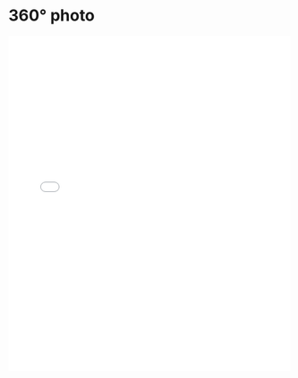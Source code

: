 # 360° photo

<iframe src="psv_viewer.html" style="width: 100%; height: 600px;" frameborder="0"></iframe>

<div id="viewer" style="width: 100vw; height: 100vh;"></div>

<script type="importmap">
{
    "imports": {
        "three": "./node_modules/three/build/three.module.js",
        "@photo-sphere-viewer/core": "./node_modules/@photo-sphere-viewer/core/index.module.js"
    }
}
</script>

<script type="module">
    import { Viewer } from '@photo-sphere-viewer/core';

    const viewer = new Viewer({
        container: document.querySelector('#viewer'),
        panorama: '_images/photo2.png' // 替换为你360度全景照片的路径






    });
</script>




![Description of the image](photo2.png)
